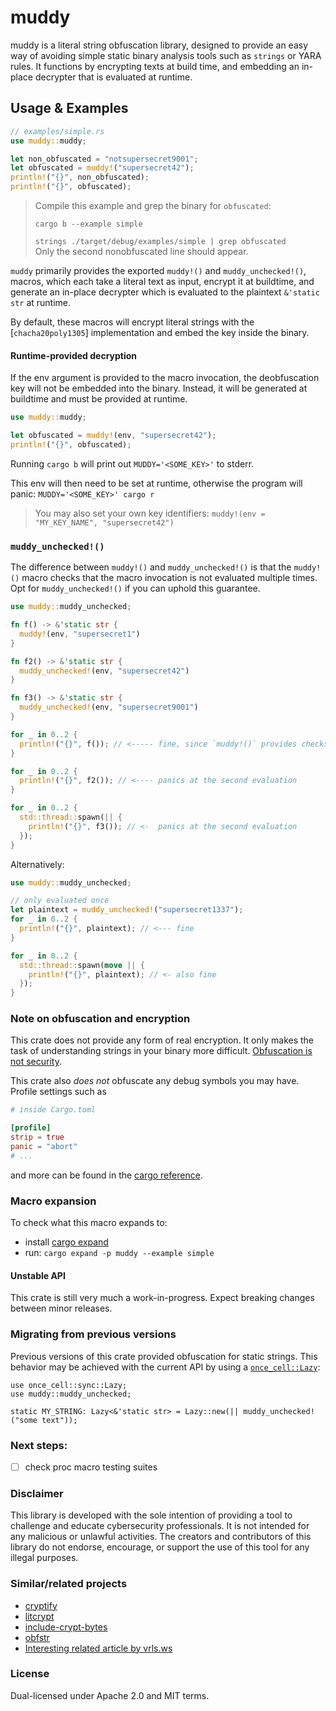 <!-- cargo-rdme start -->

# muddy

muddy is a literal string obfuscation library, designed to provide an easy way of avoiding simple static binary analysis tools such as `strings` or YARA rules.
It functions by encrypting texts at build time, and embedding an in-place decrypter that is evaluated at runtime.


## Usage & Examples

```rust
// examples/simple.rs
use muddy::muddy;

let non_obfuscated = "notsupersecret9001";
let obfuscated = muddy!("supersecret42");
println!("{}", non_obfuscated);
println!("{}", obfuscated);
```  
    
   
> Compile this example and grep the binary for `obfuscated`:  
>
> `cargo b --example simple`  
>
> `strings ./target/debug/examples/simple | grep obfuscated`    
> Only the second nonobfuscated line should appear.
>  
  
  
`muddy` primarily provides the exported `muddy!()` and `muddy_unchecked!()`, macros, which
each take a literal text as input, encrypt it at buildtime, and generate
an in-place decrypter which is evaluated to the plaintext `&'static str` at runtime.


By default, these macros will encrypt literal strings with the [`chacha20poly1305`] implementation
and embed the key inside the binary.  

#### Runtime-provided decryption

If the env argument is provided to the macro invocation, the deobfuscation key
will not be embedded into the binary. Instead, it will be generated at buildtime
and must be provided at runtime.

```rust
use muddy::muddy;

let obfuscated = muddy!(env, "supersecret42");
println!("{}", obfuscated);
```  


Running `cargo b` will print out `MUDDY='<SOME_KEY>'` to stderr.
                                                                                             
This env will then need to be set at runtime, otherwise the program will panic: `MUDDY='<SOME_KEY>' cargo r`

> You may also set your own key identifiers: `muddy!(env = "MY_KEY_NAME", "supersecret42")`
>

### `muddy_unchecked!()`

The difference between `muddy!()` and `muddy_unchecked!()` is that the `muddy!()` macro
checks that the macro invocation is not evaluated multiple times.
Opt for `muddy_unchecked!()` if you can uphold this guarantee.

```rust
use muddy::muddy_unchecked;

fn f() -> &'static str {
  muddy!(env, "supersecret1")
}

fn f2() -> &'static str {
  muddy_unchecked!(env, "supersecret42")
}

fn f3() -> &'static str {
  muddy_unchecked!(env, "supersecret9001")
}

for _ in 0..2 {
  println!("{}", f()); // <----- fine, since `muddy!()` provides checks against multiple evaluations
}

for _ in 0..2 {
  println!("{}", f2()); // <---- panics at the second evaluation
}

for _ in 0..2 {
  std::thread::spawn(|| {
    println!("{}", f3()); // <-  panics at the second evaluation
  });
}
```

Alternatively:
```rust
use muddy::muddy_unchecked;

// only evaluated once
let plaintext = muddy_unchecked!("supersecret1337");
for _ in 0..2 {
  println!("{}", plaintext); // <--- fine
}

for _ in 0..2 {
  std::thread::spawn(move || {
    println!("{}", plaintext); // <- also fine
  });
}
```  


### Note on obfuscation and encryption

This crate does not provide any form of real encryption. It only makes the task of understanding strings
in your binary more difficult. [Obfuscation is not security](https://cwe.mitre.org/data/definitions/656.html).

This crate also _does not_ obfuscate any debug symbols you may have.
Profile settings such as  
```toml
# inside Cargo.toml

[profile]
strip = true
panic = "abort"
# ...
```  
and more can be found in the [cargo reference](https://doc.rust-lang.org/cargo/reference/profiles.html).

### Macro expansion

To check what this macro expands to:
- install [cargo expand](https://github.com/dtolnay/cargo-expand)
- run: `cargo expand -p muddy --example simple`


#### Unstable API

This crate is still very much a work-in-progress. Expect breaking changes between minor
releases.


<!-- cargo-rdme end -->

### Migrating from previous versions

Previous versions of this crate provided obfuscation for static strings. This behavior may be achieved with the current API by using a [`once_cell::Lazy`](https://docs.rs/once_cell/latest/once_cell/sync/struct.Lazy.html):
```
use once_cell::sync::Lazy;
use muddy::muddy_unchecked;

static MY_STRING: Lazy<&'static str> = Lazy::new(|| muddy_unchecked!("some text"));
```

### Next steps:
- [ ]  check proc macro testing suites

### Disclaimer
This library is developed with the sole intention of providing a tool to challenge and educate cybersecurity professionals. It is not intended for any malicious or unlawful activities. The creators and contributors of this library do not endorse, encourage, or support the use of this tool for any illegal purposes.


### Similar/related projects
- [cryptify](https://github.com/dronavallipranav/rust-obfuscator/tree/main/cryptify)
- [litcrypt](https://github.com/anvie/litcrypt.rs)
- [include-crypt-bytes](https://github.com/breakpointninja/include-crypt-bytes)
- [obfstr](https://github.com/CasualX/obfstr)
- [Interesting related article by vrls.ws](https://vrls.ws/posts/2023/06/obfuscating-rust-binaries-using-llvm-obfuscator-ollvm/)

### License

Dual-licensed under Apache 2.0 and MIT terms.
